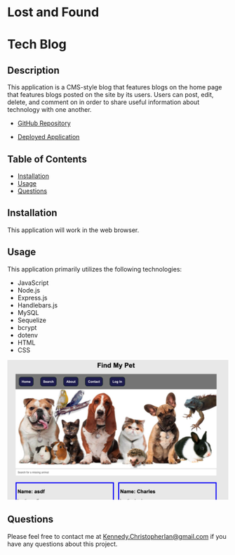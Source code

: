 # Lost and Found

# Tech Blog

## Description

This application is a CMS-style blog that features blogs on the home page that features blogs posted on the site by its users. Users can post, edit, delete, and comment on in order to share useful information about technology with one another. 

* [GitHub Repository](https://github.com/cikennedy/project-2)

* [Deployed Application](https://peaceful-scrubland-23571.herokuapp.com/)

## Table of Contents

* [Installation](#installation)
* [Usage](#usage)
* [Questions](#questions)

## Installation

This application will work in the web browser.  

## Usage 

This application primarily utilizes the following technologies: 

* JavaScript
* Node.js
* Express.js
* Handlebars.js
* MySQL
* Sequelize 
* bcrypt 
* dotenv
* HTML
* CSS


![Screenshot](assets/Screenshot.png)



## Questions

Please feel free to contact me at [Kennedy.ChristopherIan@gmail.com](mailto:kennedy.christopherian@gmail.com) if you have any questions about this project. 